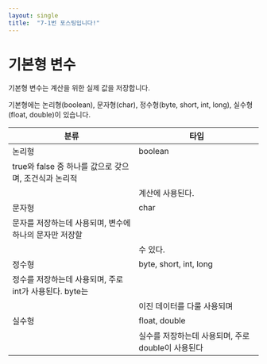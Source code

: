 ```yaml
---
layout: single
title:  "7-1번 포스팅입니다!"
---
```

# 기본형 변수

기본형 변수는 계산을 위한 실제 값을 저장합니다. 

기본형에는 논리형(boolean), 문자형(char), 정수형(byte, short, int, long), 실수형(float, double)이 있습니다.


|     분류     |                       타입                         |
| ------------ | -------------------------------------------------- |
|    논리형     |boolean                                            |
|               true와 false 중 하나를 값으로 갖으며, 조건식과 논리적  
|              |계산에 사용된다.                                     |
|    문자형     |char                                               |
|               문자를 저장하는데 사용되며, 변수에 하나의 문자만 저장할  
|              | 수 있다.                                            |
|    정수형     |byte, short, int, long                              |
|               정수를 저장하는데 사용되며, 주로 int가 사용된다. byte는
|              | 이진 데이터를 다룰 사용되며                           |
|    실수형    |float, double                                       |
|              |실수를 저장하는데 사용되며, 주로 double이 사용된다     |


